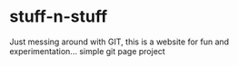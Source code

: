 # stuff-n-stuff
Just messing around with GIT, this is a website for fun and experimentation... 
simple git page project
